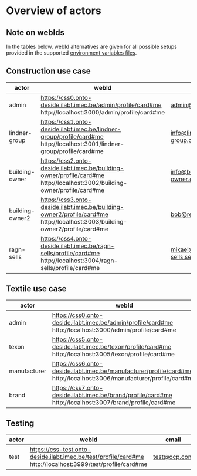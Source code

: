 # Overview of actors

## Note on webIds

In the tables below, webId alternatives are given for all possible setups provided in the supported [environment variables files](../README.md#environment-variables).

## Construction use case

| **actor**       | **webId**                                                                                                                           | **email**               | **password** |
|-----------------|-------------------------------------------------------------------------------------------------------------------------------------|-------------------------|--------------|
| admin           | https://css0.onto-deside.ilabt.imec.be/admin/profile/card#me <br/> http://localhost:3000/admin/profile/card#me                      | admin@ocp.com           | admin123     |
| lindner-group   | https://css1.onto-deside.ilabt.imec.be/lindner-group/profile/card#me <br/> http://localhost:3001/lindner-group/profile/card#me      | info@lindner-group.com  | lindner123   |
| building-owner  | https://css2.onto-deside.ilabt.imec.be/building-owner/profile/card#me <br/> http://localhost:3002/building-owner/profile/card#me    | info@building-owner.com | building123  |
| building-owner2 | https://css3.onto-deside.ilabt.imec.be/building-owner2/profile/card#me <br/> http://localhost:3003/building-owner2/profile/card#me  | bob@realestate.com      | bob123       |
| ragn-sells      | https://css4.onto-deside.ilabt.imec.be/ragn-sells/profile/card#me <br/> http://localhost:3004/ragn-sells/profile/card#me            | mikael@ragn-sells.se    | mikael123    |

## Textile use case

| **actor**    | **webId**                                                                                                                    | **email**             | **password**    |
|--------------|------------------------------------------------------------------------------------------------------------------------------|-----------------------|-----------------|
| admin        | https://css0.onto-deside.ilabt.imec.be/admin/profile/card#me <br/> http://localhost:3000/admin/profile/card#me               | admin@ocp.com         | admin123        |
| texon        | https://css5.onto-deside.ilabt.imec.be/texon/profile/card#me <br/> http://localhost:3005/texon/profile/card#me               | info@texon.com        | texon123        |
| manufacturer | https://css6.onto-deside.ilabt.imec.be/manufacturer/profile/card#me <br/> http://localhost:3006/manufacturer/profile/card#me | info@manufacturer.com | manufacturer123 |
| brand        | https://css7.onto-deside.ilabt.imec.be/brand/profile/card#me <br/> http://localhost:3007/brand/profile/card#me               | info@brand.com        | brand123        |

## Testing

| **actor** | **webId**                                                                                                           | **email**    | **password** |
|-----------|---------------------------------------------------------------------------------------------------------------------|--------------|--------------|
| test      | https://css-test.onto-deside.ilabt.imec.be/test/profile/card#me <br/> http://localhost:3999/test/profile/card#me    | test@ocp.com | test123      |
